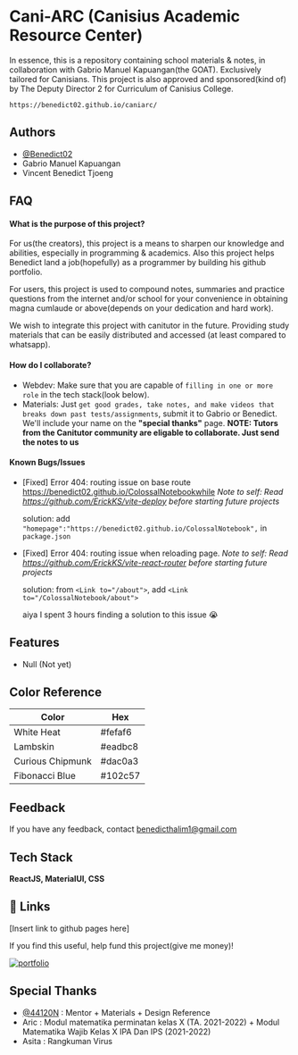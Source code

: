 # Cani-ARC (Canisius Academic Resource Center)

In essence, this is a repository containing school materials & notes, in collaboration with Gabrio Manuel Kapuangan(the GOAT). Exclusively tailored for Canisians. This project is also approved and sponsored(kind of) by The Deputy Director 2 for Curriculum of Canisius College.

`https://benedict02.github.io/caniarc/`

## Authors

- [@Benedict02](https://www.github.com/Benedict02)
- Gabrio Manuel Kapuangan
- Vincent Benedict Tjoeng

## FAQ

#### What is the purpose of this project?

For us(the creators), this project is a means to sharpen our knowledge and abilities, especially in programming & academics. Also this project helps Benedict land a job(hopefully) as a programmer by building his github portfolio.

For users, this project is used to compound notes, summaries and practice questions from the internet and/or school for your convenience in obtaining magna cumlaude or above(depends on your dedication and hard work).

We wish to integrate this project with canitutor in the future. Providing study materials that can be easily distributed and accessed (at least compared to whatsapp).

#### How do I collaborate?

- Webdev: Make sure that you are capable of `filling in one or more role` in the tech stack(look below).
- Materials: Just `get good grades, take notes, and make videos that breaks down past tests/assignments`, submit it to Gabrio or Benedict. We'll include your name on the **"special thanks"** page. **NOTE: Tutors from the Canitutor community are eligable to collaborate. Just send the notes to us**

#### Known Bugs/Issues

- [Fixed] Error 404: routing issue on base route https://benedict02.github.io/ColossalNotebookwhile
  _Note to self: Read https://github.com/ErickKS/vite-deploy before starting future projects_

  solution:
  add `"homepage":"https://benedict02.github.io/ColossalNotebook",` in `package.json`

- [Fixed] Error 404: routing issue when reloading page.
  _Note to self: Read https://github.com/ErickKS/vite-react-router before starting future projects_

  solution:
  from `<Link to="/about">`, add `<Link to="/ColossalNotebook/about">`

  aiya I spent 3 hours finding a solution to this issue 😭

## Features

- Null (Not yet)

## Color Reference

| Color            | Hex     |
| ---------------- | ------- |
| White Heat       | #fefaf6 |
| Lambskin         | #eadbc8 |
| Curious Chipmunk | #dac0a3 |
| Fibonacci Blue   | #102c57 |

## Feedback

If you have any feedback, contact benedicthalim1@gmail.com

## Tech Stack

**ReactJS, MaterialUI, CSS**

## 🔗 Links

[Insert link to github pages here]

If you find this useful, help fund this project(give me money)!

[![portfolio](https://img.shields.io/static/v1?message=Ko-fi&logo=ko-fi&label=Buy%20me%20a&color=F16061&logoColor=normal&labelColor=FFCC99&style=for-the-badge)](https://ko-fi.com/benedict02)

## Special Thanks

- [@44120N](https://www.github.com/44120N) : Mentor + Materials + Design Reference
- Aric : Modul matematika perminatan kelas X (TA. 2021-2022) + Modul Matematika Wajib Kelas X IPA Dan IPS (2021-2022)
- Asita : Rangkuman Virus
